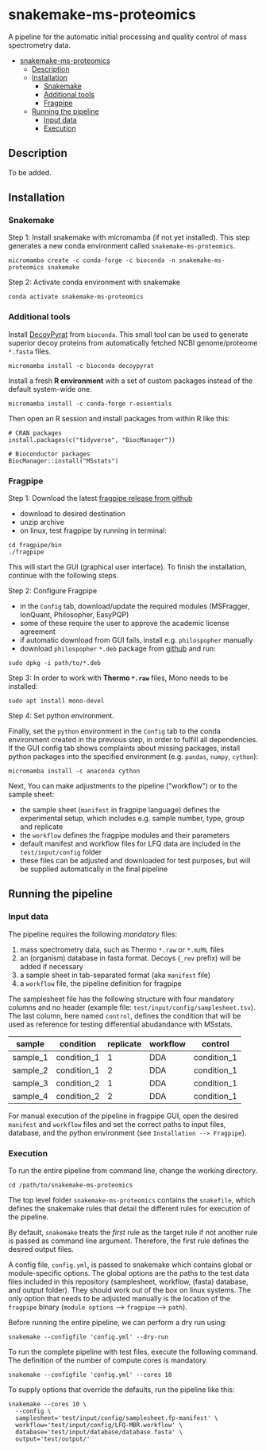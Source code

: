 # snakemake-ms-proteomics

A pipeline for the automatic initial processing and quality control of mass spectrometry data.

- [snakemake-ms-proteomics](#snakemake-ms-proteomics)
  - [Description](#description)
  - [Installation](#installation)
    - [Snakemake](#snakemake)
    - [Additional tools](#additional-tools)
    - [Fragpipe](#fragpipe)
  - [Running the pipeline](#running-the-pipeline)
    - [Input data](#input-data)
    - [Execution](#execution)

## Description

To be added.

## Installation

### Snakemake

Step 1: Install snakemake with micromamba (if not yet installed). This step generates a new conda environment called `snakemake-ms-proteomics`.

```
micromamba create -c conda-forge -c bioconda -n snakemake-ms-proteomics snakemake
```

Step 2: Activate conda environment with snakemake

```
conda activate snakemake-ms-proteomics
```

### Additional tools

Install [DecoyPyrat](https://github.com/wtsi-proteomics/DecoyPYrat) from `bioconda`.
This small tool can be used to generate superior decoy proteins from automatically fetched NCBI genome/proteome `*.fasta` files.

```
micromamba install -c bioconda decoypyrat
```

Install a fresh **R environment** with a set of custom packages instead of the default system-wide one.

```
micromamba install -c conda-forge r-essentials
```

Then open an R session and install packages from within R like this:

```
# CRAN packages
install.packages(c("tidyverse", "BiocManager"))

# Bioconductor packages
BiocManager::install("MSstats")
```

### Fragpipe

Step 1: Download the latest [fragpipe release from github](https://github.com/Nesvilab/FragPipe/releases)

- download to desired destination
- unzip archive
- on linux, test fragpipe by running in terminal:

```
cd fragpipe/bin
./fragpipe
```

This will start the GUI (graphical user interface). To finish the installation, continue with the following steps.

Step 2: Configure Fragpipe

- in the `Config` tab, download/update the required modules (MSFragger, IonQuant, Philosopher, EasyPQP)
- some of these require the user to approve the academic license agreement
- if automatic download from GUI fails, install e.g. `philospopher` manually
- download `philospopher` `*.deb` package from [github](https://github.com/Nesvilab/philosopher/releases/) and run:

```
sudo dpkg -i path/to/*.deb
```

Step 3: In order to work with **Thermo `*.raw`** files, Mono needs to be installed:

```
sudo apt install mono-devel
```

Step 4: Set python environment.

Finally, set the `python` environment in the `Config` tab to the conda environment created in the previous step, in order to fulfill all dependencies. If the GUI config tab shows complaints about missing packages, install python packages into the specified environment (e.g. `pandas`, `numpy`, `cython`):

```
micromamba install -c anaconda cython
```

Next, You can make adjustments to the pipeline ("workflow") or to the sample sheet:

- the sample sheet (`manifest` in fragpipe language) defines the experimental setup, which includes e.g. sample number, type, group and replicate
- the `workflow` defines the fragpipe modules and their parameters
- default manifest and workflow files for LFQ data are included in the `test/input/config` folder
- these files can be adjusted and downloaded for test purposes, but will be supplied automatically in the final pipeline

## Running the pipeline

### Input data

The pipeline requires the following _mandatory_ files:

1. mass spectrometry data, such as Thermo `*.raw` or `*.mzML` files
2. an (organism) database in fasta format. Decoys (`_rev` prefix) will be added if necessary
3. a sample sheet in tab-separated format (aka `manifest` file)
4. a `workflow` file, the pipeline definition for fragpipe


The samplesheet file has the following structure with four mandatory columns and no header (example file: `test/input/config/samplesheet.tsv`). The last column, here named `control`, defines the condition that will be used as reference for testing differential abudandance with MSstats.

| sample   | condition   | replicate | workflow | control     |
| -------- | ----------- | --------- | -------- | ----------- |
| sample_1 | condition_1 | 1         | DDA      | condition_1 |
| sample_2 | condition_1 | 2         | DDA      | condition_1 |
| sample_3 | condition_2 | 1         | DDA      | condition_1 |
| sample_4 | condition_2 | 2         | DDA      | condition_1 |


For manual execution of the pipeline in fragpipe GUI, open the desired `manifest` and `workflow` files and set the correct paths to input files, database, and the python environment (see `Installation --> Fragpipe`).

### Execution

To run the entire pipeline from command line, change the working directory.

```
cd /path/to/snakemake-ms-proteomics
```

The top level folder `snakemake-ms-proteomics` contains the `snakefile`, which defines the snakemake rules that detail the different rules for execution of the pipeline.

By default, `snakemake` treats the _first_ rule as the target rule if not another rule is passed as command line argument. Therefore, the first rule defines the desired output files.

A config file, `config.yml`, is passed to snakemake which contains global or module-specific options. The global options are the paths to the test data files included in this repository (samplesheet, workflow, (fasta) database, and output folder). They should work out of the box on linux systems. The only option that needs to be adjusted manually is the location of the `fragpipe` binary (`module options` --> `fragpipe` --> `path`).

Before running the entire pipeline, we can perform a dry run using:

```
snakemake --configfile 'config.yml' --dry-run
```

To run the complete pipeline with test files, execute the following command. The definition of the number of compute cores is mandatory.

```
snakemake --configfile 'config.yml' --cores 10
```

To supply options that override the defaults, run the pipeline like this:

```
snakemake --cores 10 \
  --config \
  samplesheet='test/input/config/samplesheet.fp-manifest' \
  workflow='test/input/config/LFQ-MBR.workflow' \
  database='test/input/database/database.fasta' \
  output='test/output/'
```

